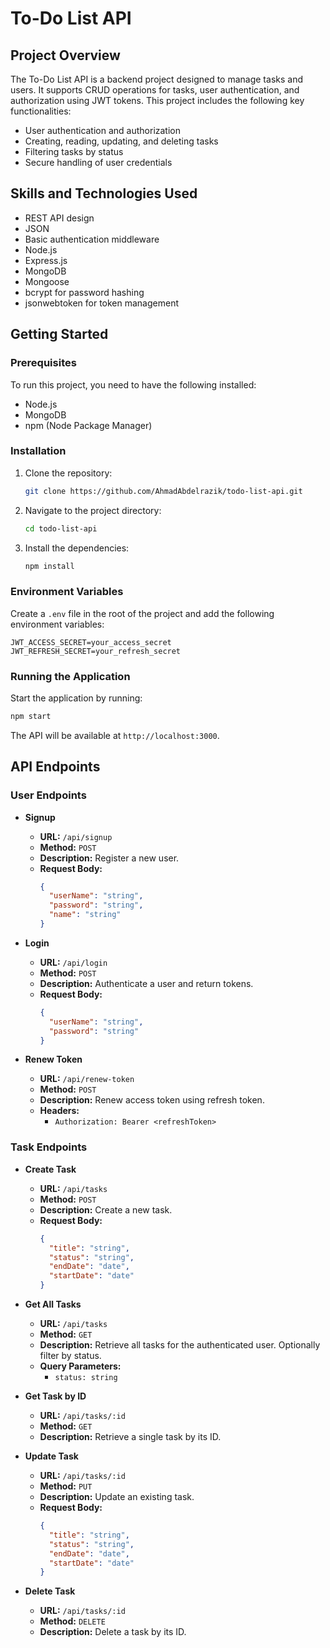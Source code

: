 
# To-Do List API

## Project Overview

The To-Do List API is a backend project designed to manage tasks and users. It supports CRUD operations for tasks, user authentication, and authorization using JWT tokens. This project includes the following key functionalities:

- User authentication and authorization
- Creating, reading, updating, and deleting tasks
- Filtering tasks by status
- Secure handling of user credentials

## Skills and Technologies Used

- REST API design
- JSON
- Basic authentication middleware
- Node.js
- Express.js
- MongoDB
- Mongoose
- bcrypt for password hashing
- jsonwebtoken for token management

## Getting Started

### Prerequisites

To run this project, you need to have the following installed:

- Node.js
- MongoDB
- npm (Node Package Manager)

### Installation

1. Clone the repository:
    ```bash
    git clone https://github.com/AhmadAbdelrazik/todo-list-api.git
    ```
2. Navigate to the project directory:
    ```bash
    cd todo-list-api
    ```
3. Install the dependencies:
    ```bash
    npm install
    ```

### Environment Variables

Create a `.env` file in the root of the project and add the following environment variables:

```plaintext
JWT_ACCESS_SECRET=your_access_secret
JWT_REFRESH_SECRET=your_refresh_secret
```

### Running the Application

Start the application by running:

```bash
npm start
```

The API will be available at `http://localhost:3000`.

## API Endpoints

### User Endpoints

- **Signup**
  - **URL:** `/api/signup`
  - **Method:** `POST`
  - **Description:** Register a new user.
  - **Request Body:**
    ```json
    {
      "userName": "string",
      "password": "string",
      "name": "string"
    }
    ```

- **Login**
  - **URL:** `/api/login`
  - **Method:** `POST`
  - **Description:** Authenticate a user and return tokens.
  - **Request Body:**
    ```json
    {
      "userName": "string",
      "password": "string"
    }
    ```

- **Renew Token**
  - **URL:** `/api/renew-token`
  - **Method:** `POST`
  - **Description:** Renew access token using refresh token.
  - **Headers:**
    - `Authorization: Bearer <refreshToken>`

### Task Endpoints

- **Create Task**
  - **URL:** `/api/tasks`
  - **Method:** `POST`
  - **Description:** Create a new task.
  - **Request Body:**
    ```json
    {
      "title": "string",
      "status": "string",
      "endDate": "date",
      "startDate": "date"
    }
    ```

- **Get All Tasks**
  - **URL:** `/api/tasks`
  - **Method:** `GET`
  - **Description:** Retrieve all tasks for the authenticated user. Optionally filter by status.
  - **Query Parameters:**
    - `status: string`

- **Get Task by ID**
  - **URL:** `/api/tasks/:id`
  - **Method:** `GET`
  - **Description:** Retrieve a single task by its ID.

- **Update Task**
  - **URL:** `/api/tasks/:id`
  - **Method:** `PUT`
  - **Description:** Update an existing task.
  - **Request Body:**
    ```json
    {
      "title": "string",
      "status": "string",
      "endDate": "date",
      "startDate": "date"
    }
    ```

- **Delete Task**
  - **URL:** `/api/tasks/:id`
  - **Method:** `DELETE`
  - **Description:** Delete a task by its ID.

